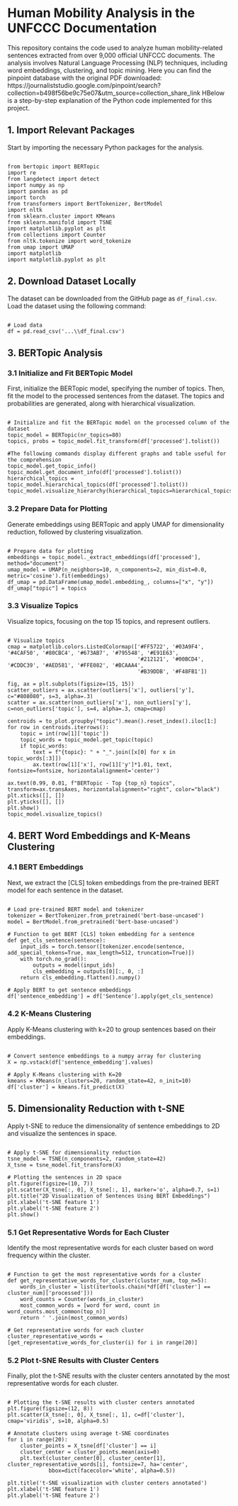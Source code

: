 <!DOCTYPE html>
<html lang="en">
<head>
    <meta charset="UTF-8">
    <meta name="viewport" content="width=device-width, initial-scale=1.0">
</head>
<body>

<h1> Human Mobility Analysis in the UNFCCC Documentation</h1>

<p>This repository contains the code used to analyze human mobility-related sentences extracted from over 9,000 official UNFCCC documents. The analysis involves Natural Language Processing (NLP) techniques, including word embeddings, clustering, and topic mining. 
Here you can find the pinpoint database with the original PDF downloaded: https://journaliststudio.google.com/pinpoint/search?collection=b498f56be9c75e07&utm_source=collection_share_link
HBelow is a step-by-step explanation of the Python code implemented for this project.</p>

<h2>1. Import Relevant Packages</h2>

<p>Start by importing the necessary Python packages for the analysis.</p>

<pre><code>
from bertopic import BERTopic
import re
from langdetect import detect
import numpy as np
import pandas as pd
import torch
from transformers import BertTokenizer, BertModel
import nltk
from sklearn.cluster import KMeans
from sklearn.manifold import TSNE
import matplotlib.pyplot as plt
from collections import Counter
from nltk.tokenize import word_tokenize
from umap import UMAP
import matplotlib
import matplotlib.pyplot as plt
</code></pre>

<h2>2. Download Dataset Locally</h2>

<p>The dataset can be downloaded from the GitHub page as <code>df_final.csv</code>. Load the dataset using the following command:</p>

<pre><code>
# Load data
df = pd.read_csv('...\\df_final.csv')
</code></pre>

<h2>3. BERTopic Analysis</h2>

<h3>3.1 Initialize and Fit BERTopic Model</h3>
<p>First, initialize the BERTopic model, specifying the number of topics. Then, fit the model to the processed sentences from the dataset. The topics and probabilities are generated, along with hierarchical visualization.</p>

<pre><code>
# Initialize and fit the BERTopic model on the processed column of the dataset
topic_model = BERTopic(nr_topics=80)
topics, probs = topic_model.fit_transform(df['processed'].tolist())

#The following commands display different graphs and table useful for the comprehension
topic_model.get_topic_info()
topic_model.get_document_info(df['processed'].tolist())
hierarchical_topics = topic_model.hierarchical_topics(df['processed'].tolist())
topic_model.visualize_hierarchy(hierarchical_topics=hierarchical_topics)
</code></pre>

<h3>3.2 Prepare Data for Plotting</h3>
<p>Generate embeddings using BERTopic and apply UMAP for dimensionality reduction, followed by clustering visualization.</p>

<pre><code>
# Prepare data for plotting
embeddings = topic_model._extract_embeddings(df['processed'], method="document")
umap_model = UMAP(n_neighbors=10, n_components=2, min_dist=0.0, metric='cosine').fit(embeddings)
df_umap = pd.DataFrame(umap_model.embedding_, columns=["x", "y"])
df_umap["topic"] = topics
</code></pre>

<h3>3.3 Visualize Topics</h3>
<p>Visualize topics, focusing on the top 15 topics, and represent outliers.</p>

<pre><code>
# Visualize topics
cmap = matplotlib.colors.ListedColormap(['#FF5722', '#03A9F4', '#4CAF50', '#80CBC4', '#673AB7', '#795548', '#E91E63', 
                                         '#212121', '#00BCD4', '#CDDC39', '#AED581', '#FFE082', '#BCAAA4', 
                                         '#B39DDB', '#F48FB1'])

fig, ax = plt.subplots(figsize=(15, 15))
scatter_outliers = ax.scatter(outliers['x'], outliers['y'], c="#808080", s=3, alpha=.3)
scatter = ax.scatter(non_outliers['x'], non_outliers['y'], c=non_outliers['topic'], s=4, alpha=.3, cmap=cmap)

centroids = to_plot.groupby("topic").mean().reset_index().iloc[1:]
for row in centroids.iterrows():
    topic = int(row[1]['topic'])
    topic_words = topic_model.get_topic(topic)
    if topic_words:
        text = f"{topic}: " + "_".join([x[0] for x in topic_words[:3]])
        ax.text(row[1]['x'], row[1]['y']*1.01, text, fontsize=fontsize, horizontalalignment='center')

ax.text(0.99, 0.01, f"BERTopic - Top {top_n} topics", transform=ax.transAxes, horizontalalignment="right", color="black")
plt.xticks([], [])
plt.yticks([], [])
plt.show()
topic_model.visualize_topics()
</code></pre>

<h2>4. BERT Word Embeddings and K-Means Clustering</h2>

<h3>4.1 BERT Embeddings</h3>
<p>Next, we extract the [CLS] token embeddings from the pre-trained BERT model for each sentence in the dataset.</p>

<pre><code>
# Load pre-trained BERT model and tokenizer
tokenizer = BertTokenizer.from_pretrained('bert-base-uncased')
model = BertModel.from_pretrained('bert-base-uncased')

# Function to get BERT [CLS] token embedding for a sentence
def get_cls_sentence(sentence):
    input_ids = torch.tensor([tokenizer.encode(sentence, add_special_tokens=True, max_length=512, truncation=True)])
    with torch.no_grad():
        outputs = model(input_ids)
        cls_embedding = outputs[0][:, 0, :]
    return cls_embedding.flatten().numpy()

# Apply BERT to get sentence embeddings
df['sentence_embedding'] = df['Sentence'].apply(get_cls_sentence)
</code></pre>

<h3>4.2 K-Means Clustering</h3>
<p>Apply K-Means clustering with k=20 to group sentences based on their embeddings.</p>

<pre><code>
# Convert sentence embeddings to a numpy array for clustering
X = np.vstack(df['sentence_embedding'].values)

# Apply K-Means clustering with K=20
kmeans = KMeans(n_clusters=20, random_state=42, n_init=10)
df['cluster'] = kmeans.fit_predict(X)
</code></pre>

<h2>5. Dimensionality Reduction with t-SNE</h2>

<p>Apply t-SNE to reduce the dimensionality of sentence embeddings to 2D and visualize the sentences in space.</p>

<pre><code>
# Apply t-SNE for dimensionality reduction
tsne_model = TSNE(n_components=2, random_state=42)
X_tsne = tsne_model.fit_transform(X)

# Plotting the sentences in 2D space
plt.figure(figsize=(10, 7))
plt.scatter(X_tsne[:, 0], X_tsne[:, 1], marker='o', alpha=0.7, s=1)
plt.title("2D Visualization of Sentences Using BERT Embeddings")
plt.xlabel('t-SNE feature 1')
plt.ylabel('t-SNE feature 2')
plt.show()
</code></pre>

<h3>5.1 Get Representative Words for Each Cluster</h3>
<p>Identify the most representative words for each cluster based on word frequency within the cluster.</p>

<pre><code>
# Function to get the most representative words for a cluster
def get_representative_words_for_cluster(cluster_num, top_n=5):
    words_in_cluster = list(itertools.chain(*df[df['cluster'] == cluster_num]['processed']))
    word_counts = Counter(words_in_cluster)
    most_common_words = [word for word, count in word_counts.most_common(top_n)]
    return ' '.join(most_common_words)

# Get representative words for each cluster
cluster_representative_words = [get_representative_words_for_cluster(i) for i in range(20)]
</code></pre>

<h3>5.2 Plot t-SNE Results with Cluster Centers</h3>
<p>Finally, plot the t-SNE results with the cluster centers annotated by the most representative words for each cluster.</p>

<pre><code>
# Plotting the t-SNE results with cluster centers annotated
plt.figure(figsize=(12, 8))
plt.scatter(X_tsne[:, 0], X_tsne[:, 1], c=df['cluster'], cmap='viridis', s=10, alpha=0.5)

# Annotate clusters using average t-SNE coordinates
for i in range(20):
    cluster_points = X_tsne[df['cluster'] == i]
    cluster_center = cluster_points.mean(axis=0)
    plt.text(cluster_center[0], cluster_center[1], cluster_representative_words[i], fontsize=7, ha='center', 
             bbox=dict(facecolor='white', alpha=0.5))

plt.title('t-SNE visualization with cluster centers annotated')
plt.xlabel('t-SNE feature 1')
plt.ylabel('t-SNE feature 2')

